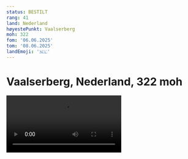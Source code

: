 ```yaml
---
status: BESTILT
rang: 41
land: Nederland
høyestePunkt: Vaalserberg
moh: 322
fom: '06.06.2025'
tom: '08.06.2025'
landEmoji: '🇳🇱'
---
```


# Vaalserberg, Nederland, 322 moh

<video controls>
  <source src="/src/assets/41_nederland/køln/teknobåt.MP4" type="video/mp4">
</video>